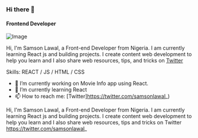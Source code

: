 ### Hi there 👋

#### Frontend Developer
![Image](https://twitter.com/samsonlawal_/header_photo)

Hi, I'm Samson Lawal, a Front-end Developer from Nigeria. I am currently learning React js and building projects. I create content web development to help you learn and I also share web resources, tips, and tricks on [Twitter](https://twitter.com/samsonlawal_)

Skills: REACT / JS / HTML / CSS

- 🔭 I’m currently working on Movie Info app using React. 
- 🌱 I’m currently learning React 
- 📫 How to reach me: [Twitter]https://twitter.com/samsonlawal_)















Hi, I'm Samson Lawal, a Front-end Developer from Nigeria. I am currently learning React js and building projects. I create content web development to help you learn and I also share web resources, tips and tricks on Twitter https://twitter.com/samsonlawal_
<!--
**samsonlawal/SamsonLawal** is a ✨ _special_ ✨ repository because its `README.md` (this file) appears on your GitHub profile.

Here are some ideas to get you started:

- 🔭 I’m currently working on a Movie info website
- 🌱 I’m currently learning ...
- 👯 I’m looking to collaborate on ...
- 🤔 I’m looking for help with ...
- 💬 Ask me about ...
- 📫 How to reach me: ...
- 😄 Pronouns: ...
- ⚡ Fun fact: ...
-->
